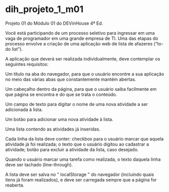 # dih_projeto_1_m01
 Projeto 01 do Módulo 01 do DEVinHouse 4ª Ed.
 

Você está participando de um processo seletivo para ingressar em uma vaga de programador em uma grande empresa de TI. Uma das etapas do processo envolve a criação de uma aplicação web de lista de afazeres (“to-do list”).

A aplicação que deverá ser realizada individualmente, deve contemplar os seguintes requisitos:

Um título na aba do navegador, para que o usuário encontre a sua aplicação no meio das várias abas que constantemente mantém abertas.

Um cabeçalho dentro da página, para que o usuário saiba facilmente em que página se encontra e do que se trata o conteúdo.

Um campo de texto para digitar o nome de uma nova atividade a ser adicionada à lista.

Um botão para adicionar uma nova atividade à lista.

Uma lista contendo as atividades já inseridas.

Cada linha da lista deve conter: checkbox para o usuário marcar que aquela atividade já foi realizada; o texto que o usuário digitou ao cadastrar a atividade; botão para excluir a atividade da lista, caso desejado.

Quando o usuário marcar uma tarefa como realizada, o texto daquela linha deve ser tachado (line-through).

A lista deve ser salva no " localStorage " do navegador (incluindo quais itens já foram realizados), e deve ser carregada sempre que a página for reaberta.
